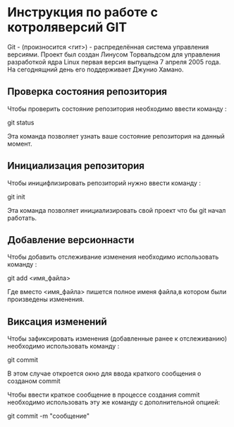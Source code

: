 # **Инструкция по работе с котроляверсий GIT**

Git - (произносится <гит>) - распределённая система управления версиями. Проект был создан Линусом Торвальдсом для управления разработкой ядра Linux первая версия выпущена 7 апреля 2005 года. На сегоднящний день его поддерживает Джунио Хамано.


## Проверка состояния репозитория

Чтобы проверить состояние репозитория необходимо ввести команду :

git status

Эта команда позволяет узнать ваше состояние репозитория на данный момент.


## Инициализация репозитория 

Чтобы иницифлизировать репозиторий нужно ввести команду :

git init

Эта команда позволяет инициализировать свой проект что бы git начал работать.

## Добавление версионнасти

Чтобы добавить отслеживание изменения необходимо использовать команду :

git add <имя_файла>

Где вместо <имя_файла> пишется полное именя файла,в котором были произведены изменения.

## Виксация изменений

Чтобы зафиксировать изменения (добавленные ранее к отслеживанию) необходимо использовать команду :

git commit

В этом случае откроется окно для ввода краткого сообщения о созданом commit

Чтобы ввести краткое сообщение в процессе создания commit необходимо использовать эту же команду с дополнительной опцией:

git commit -m "сообщение"


